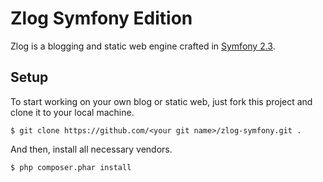 # Zlog Symfony Edition

Zlog is a blogging and static web engine crafted in [Symfony 2.3](http://symfony.com/).

## Setup

To start working on your own blog or static web, just fork this project and clone it to your local machine.

	$ git clone https://github.com/<your git name>/zlog-symfony.git .

And then, install all necessary vendors.

	$ php composer.phar install
